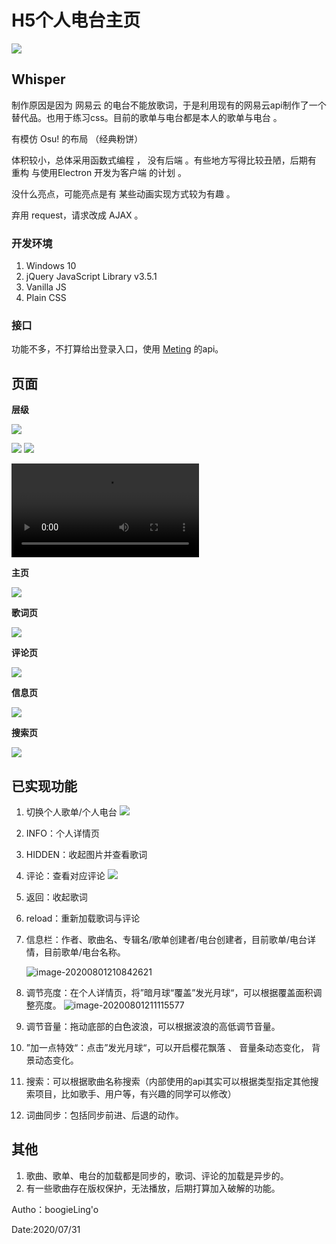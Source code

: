 # H5个人电台主页
![](https://github.com/boogieLing/H5Personal-radio-player/blob/master/pic/all.png)


## Whisper

制作原因是因为 网易云 的电台不能放歌词，于是利用现有的网易云api制作了一个替代品。也用于练习css。目前的歌单与电台都是本人的歌单与电台 。

有模仿 Osu! 的布局 （经典粉饼）

体积较小，总体采用函数式编程 ， 没有后端 。有些地方写得比较丑陋，后期有 重构 与使用Electron 开发为客户端 的计划 。

没什么亮点，可能亮点是有 某些动画实现方式较为有趣 。

弃用 request，请求改成 AJAX 。

### 开发环境

1. Windows 10
2. jQuery JavaScript Library v3.5.1
3. Vanilla JS
4. Plain CSS

### 接口

功能不多，不打算给出登录入口，使用 [Meting](https://github.com/metowolf/Meting) 的api。



## 页面

**层级**

![](https://github.com/boogieLing/H5Personal-radio-player/blob/master/pic/main.png)

![](https://github.com/boogieLing/H5Personal-radio-player/blob/master/pic/main_2.png)
![](https://github.com/boogieLing/H5Personal-radio-player/blob/master/pic/search_1.png)

<video src="pic\search2.mp4"></video>





**主页**

![](https://github.com/boogieLing/H5Personal-radio-player/blob/master/pic/page_1.png)



**歌词页**

![](https://github.com/boogieLing/H5Personal-radio-player/blob/master/pic/picpage_2.png)

**评论页**

![](https://github.com/boogieLing/H5Personal-radio-player/blob/master/pic/page_3.png)

**信息页**

![](https://github.com/boogieLing/H5Personal-radio-player/blob/master/pic/page_4.png)

**搜索页**

![](https://github.com/boogieLing/H5Personal-radio-player/blob/master/pic/page_5.png)



## 已实现功能

1. 切换个人歌单/个人电台
    ![](https://github.com/boogieLing/H5Personal-radio-player/blob/master/pic/use_1.png)

2. INFO：个人详情页

3. HIDDEN：收起图片并查看歌词

4. 评论：查看对应评论
    ![](https://github.com/boogieLing/H5Personal-radio-player/blob/master/pic/use_2.png)

5. 返回：收起歌词

6. reload：重新加载歌词与评论

7. 信息栏：作者、歌曲名、专辑名/歌单创建者/电台创建者，目前歌单/电台详情，目前歌单/电台名称。

    ![image-20200801210842621](https://github.com/boogieLing/H5Personal-radio-player/blob/master/pic/use_3.png)

8. 调节亮度：在个人详情页，将”暗月球“覆盖”发光月球“，可以根据覆盖面积调整亮度。
    ![image-20200801211115577](https://github.com/boogieLing/H5Personal-radio-player/blob/master/pic/use_4.png)

9. 调节音量：拖动底部的白色波浪，可以根据波浪的高低调节音量。

10. ”加一点特效“：点击”发光月球“，可以开启樱花飘落 、 音量条动态变化， 背景动态变化。

11. 搜索：可以根据歌曲名称搜索（内部使用的api其实可以根据类型指定其他搜索项目，比如歌手、用户等，有兴趣的同学可以修改）

12. 词曲同步：包括同步前进、后退的动作。



## 其他

1. 歌曲、歌单、电台的加载都是同步的，歌词、评论的加载是异步的。
2. 有一些歌曲存在版权保护，无法播放，后期打算加入破解的功能。



Autho：boogieLing'o

Date:2020/07/31

